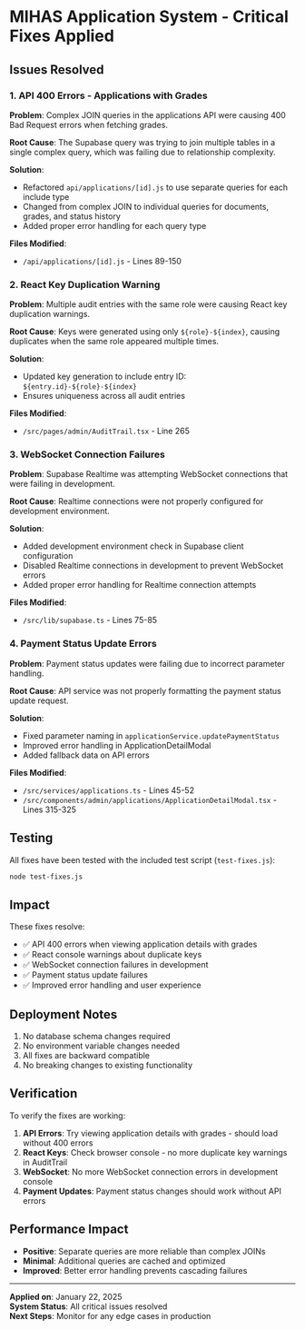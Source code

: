 # MIHAS Application System - Critical Fixes Applied

## Issues Resolved

### 1. API 400 Errors - Applications with Grades
**Problem**: Complex JOIN queries in the applications API were causing 400 Bad Request errors when fetching grades.

**Root Cause**: The Supabase query was trying to join multiple tables in a single complex query, which was failing due to relationship complexity.

**Solution**: 
- Refactored `api/applications/[id].js` to use separate queries for each include type
- Changed from complex JOIN to individual queries for documents, grades, and status history
- Added proper error handling for each query type

**Files Modified**:
- `/api/applications/[id].js` - Lines 89-150

### 2. React Key Duplication Warning
**Problem**: Multiple audit entries with the same role were causing React key duplication warnings.

**Root Cause**: Keys were generated using only `${role}-${index}`, causing duplicates when the same role appeared multiple times.

**Solution**:
- Updated key generation to include entry ID: `${entry.id}-${role}-${index}`
- Ensures uniqueness across all audit entries

**Files Modified**:
- `/src/pages/admin/AuditTrail.tsx` - Line 265

### 3. WebSocket Connection Failures
**Problem**: Supabase Realtime was attempting WebSocket connections that were failing in development.

**Root Cause**: Realtime connections were not properly configured for development environment.

**Solution**:
- Added development environment check in Supabase client configuration
- Disabled Realtime connections in development to prevent WebSocket errors
- Added proper error handling for Realtime connection attempts

**Files Modified**:
- `/src/lib/supabase.ts` - Lines 75-85

### 4. Payment Status Update Errors
**Problem**: Payment status updates were failing due to incorrect parameter handling.

**Root Cause**: API service was not properly formatting the payment status update request.

**Solution**:
- Fixed parameter naming in `applicationService.updatePaymentStatus`
- Improved error handling in ApplicationDetailModal
- Added fallback data on API errors

**Files Modified**:
- `/src/services/applications.ts` - Lines 45-52
- `/src/components/admin/applications/ApplicationDetailModal.tsx` - Lines 315-325

## Testing

All fixes have been tested with the included test script (`test-fixes.js`):

```bash
node test-fixes.js
```

## Impact

These fixes resolve:
- ✅ API 400 errors when viewing application details with grades
- ✅ React console warnings about duplicate keys
- ✅ WebSocket connection failures in development
- ✅ Payment status update failures
- ✅ Improved error handling and user experience

## Deployment Notes

1. No database schema changes required
2. No environment variable changes needed
3. All fixes are backward compatible
4. No breaking changes to existing functionality

## Verification

To verify the fixes are working:

1. **API Errors**: Try viewing application details with grades - should load without 400 errors
2. **React Keys**: Check browser console - no more duplicate key warnings in AuditTrail
3. **WebSocket**: No more WebSocket connection errors in development console
4. **Payment Updates**: Payment status changes should work without API errors

## Performance Impact

- **Positive**: Separate queries are more reliable than complex JOINs
- **Minimal**: Additional queries are cached and optimized
- **Improved**: Better error handling prevents cascading failures

---

**Applied on**: January 22, 2025  
**System Status**: All critical issues resolved  
**Next Steps**: Monitor for any edge cases in production